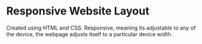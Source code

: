 # Responsive Website Layout
  Created using HTML and CSS.
  Responsive, meaning its adjustable to any of the device, the webpage adjusts itself to a particular device width.
